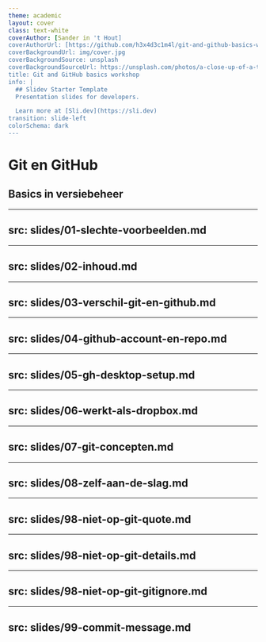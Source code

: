 ```yaml
---
theme: academic
layout: cover
class: text-white
coverAuthor: [Sander in 't Hout]
coverAuthorUrl: [https://github.com/h3x4d3c1m4l/git-and-github-basics-workshop-slides]
coverBackgroundUrl: img/cover.jpg
coverBackgroundSource: unsplash
coverBackgroundSourceUrl: https://unsplash.com/photos/a-close-up-of-a-text-description-on-a-computer-screen-842ofHC6MaI
title: Git and GitHub basics workshop
info: |
  ## Slidev Starter Template
  Presentation slides for developers.

  Learn more at [Sli.dev](https://sli.dev)
transition: slide-left
colorSchema: dark
---
```


# Git en GitHub

## <lucide-git-branch /> Basics in versiebeheer

---
src: slides/01-slechte-voorbeelden.md
---

---
src: slides/02-inhoud.md
---

---
src: slides/03-verschil-git-en-github.md
---

---
src: slides/04-github-account-en-repo.md
---

---
src: slides/05-gh-desktop-setup.md
---

---
src: slides/06-werkt-als-dropbox.md
---

---
src: slides/07-git-concepten.md
---

---
src: slides/08-zelf-aan-de-slag.md
---

---
src: slides/98-niet-op-git-quote.md
---

---
src: slides/98-niet-op-git-details.md
---

---
src: slides/98-niet-op-git-gitignore.md
---

---
src: slides/99-commit-message.md
---
